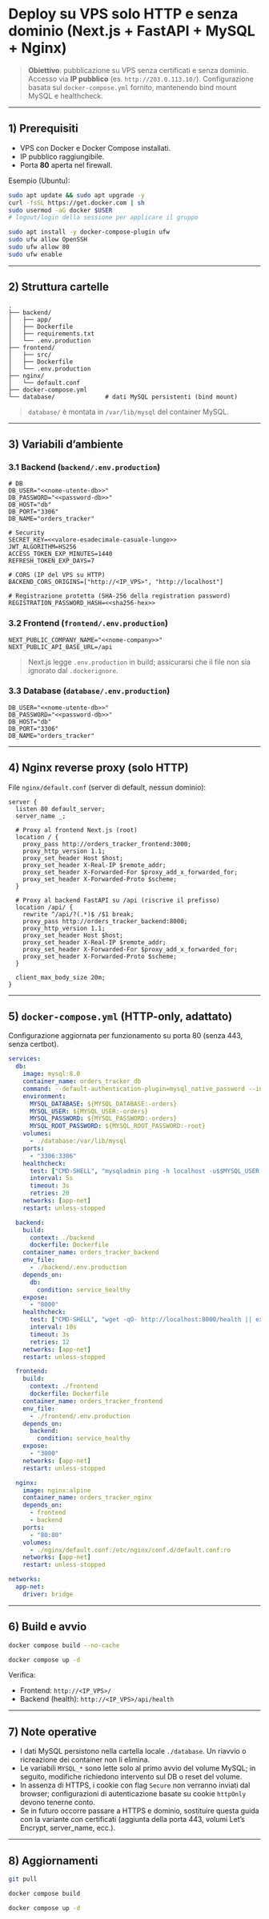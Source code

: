 # Deploy su VPS **solo HTTP** e **senza dominio** (Next.js + FastAPI + MySQL + Nginx)

> **Obiettivo**: pubblicazione su VPS senza certificati e senza dominio. Accesso via **IP pubblico** (es. `http://203.0.113.10/`). Configurazione basata sul `docker-compose.yml` fornito, mantenendo bind mount MySQL e healthcheck.

---

## 1) Prerequisiti

* VPS con Docker e Docker Compose installati.
* IP pubblico raggiungibile.
* Porta **80** aperta nel firewall.

Esempio (Ubuntu):

```bash
sudo apt update && sudo apt upgrade -y
curl -fsSL https://get.docker.com | sh
sudo usermod -aG docker $USER
# logout/login della sessione per applicare il gruppo

sudo apt install -y docker-compose-plugin ufw
sudo ufw allow OpenSSH
sudo ufw allow 80
sudo ufw enable
```

---

## 2) Struttura cartelle

```
.
├── backend/
│   ├── app/
│   ├── Dockerfile
│   ├── requirements.txt
│   └── .env.production
├── frontend/
│   ├── src/
│   ├── Dockerfile
│   └── .env.production
├── nginx/
│   └── default.conf
├── docker-compose.yml
└── database/              # dati MySQL persistenti (bind mount)
```

> `database/` è montata in `/var/lib/mysql` del container MySQL.

---

## 3) Variabili d’ambiente

### 3.1 Backend (`backend/.env.production`)

```env
# DB
DB_USER="<<nome-utente-db>>"
DB_PASSWORD="<<password-db>>"
DB_HOST="db"
DB_PORT="3306"
DB_NAME="orders_tracker"

# Security
SECRET_KEY=<<valore-esadecimale-casuale-lungo>>
JWT_ALGORITHM=HS256
ACCESS_TOKEN_EXP_MINUTES=1440
REFRESH_TOKEN_EXP_DAYS=7

# CORS (IP del VPS su HTTP)
BACKEND_CORS_ORIGINS=["http://<IP_VPS>", "http://localhost"]

# Registrazione protetta (SHA-256 della registration password)
REGISTRATION_PASSWORD_HASH=<<sha256-hex>>
```

### 3.2 Frontend (`frontend/.env.production`)

```env
NEXT_PUBLIC_COMPANY_NAME="<<nome-company>>"
NEXT_PUBLIC_API_BASE_URL=/api
```

> Next.js legge `.env.production` in build; assicurarsi che il file non sia ignorato dal `.dockerignore`.

### 3.3 Database (`database/.env.production`)

```env
DB_USER="<<nome-utente-db>>"
DB_PASSWORD="<<password-db>>"
DB_HOST="db"
DB_PORT="3306"
DB_NAME="orders_tracker"
```

---

## 4) Nginx reverse proxy (solo HTTP)

File `nginx/default.conf` (server di default, nessun dominio):

```nginx
server {
  listen 80 default_server;
  server_name _;

  # Proxy al frontend Next.js (root)
  location / {
    proxy_pass http://orders_tracker_frontend:3000;
    proxy_http_version 1.1;
    proxy_set_header Host $host;
    proxy_set_header X-Real-IP $remote_addr;
    proxy_set_header X-Forwarded-For $proxy_add_x_forwarded_for;
    proxy_set_header X-Forwarded-Proto $scheme;
  }

  # Proxy al backend FastAPI su /api (riscrive il prefisso)
  location /api/ {
    rewrite ^/api/?(.*)$ /$1 break;
    proxy_pass http://orders_tracker_backend:8000;
    proxy_http_version 1.1;
    proxy_set_header Host $host;
    proxy_set_header X-Real-IP $remote_addr;
    proxy_set_header X-Forwarded-For $proxy_add_x_forwarded_for;
    proxy_set_header X-Forwarded-Proto $scheme;
  }

  client_max_body_size 20m;
}
```

---

## 5) `docker-compose.yml` (HTTP-only, adattato)

Configurazione aggiornata per funzionamento su porta 80 (senza 443, senza certbot).

```yaml
services:
  db:
    image: mysql:8.0
    container_name: orders_tracker_db
    command: --default-authentication-plugin=mysql_native_password --innodb_flush_log_at_trx_commit=1 --innodb_flush_method=O_DIRECT
    environment:
      MYSQL_DATABASE: ${MYSQL_DATABASE:-orders}
      MYSQL_USER: ${MYSQL_USER:-orders}
      MYSQL_PASSWORD: ${MYSQL_PASSWORD:-orders}
      MYSQL_ROOT_PASSWORD: ${MYSQL_ROOT_PASSWORD:-root}
    volumes:
      - ./database:/var/lib/mysql
    ports:
      - "3306:3306"
    healthcheck:
      test: ["CMD-SHELL", "mysqladmin ping -h localhost -u$$MYSQL_USER -p$$MYSQL_PASSWORD --silent"]
      interval: 5s
      timeout: 3s
      retries: 20
    networks: [app-net]
    restart: unless-stopped

  backend:
    build:
      context: ./backend
      dockerfile: Dockerfile
    container_name: orders_tracker_backend
    env_file:
      - ./backend/.env.production
    depends_on:
      db:
        condition: service_healthy
    expose:
      - "8000"
    healthcheck:
      test: ["CMD-SHELL", "wget -qO- http://localhost:8000/health || exit 1"]
      interval: 10s
      timeout: 3s
      retries: 12
    networks: [app-net]
    restart: unless-stopped

  frontend:
    build:
      context: ./frontend
      dockerfile: Dockerfile
    container_name: orders_tracker_frontend
    env_file:
      - ./frontend/.env.production
    depends_on:
      backend:
        condition: service_healthy
    expose:
      - "3000"
    networks: [app-net]
    restart: unless-stopped

  nginx:
    image: nginx:alpine
    container_name: orders_tracker_nginx
    depends_on:
      - frontend
      - backend
    ports:
      - "80:80"
    volumes:
      - ./nginx/default.conf:/etc/nginx/conf.d/default.conf:ro
    networks: [app-net]
    restart: unless-stopped

networks:
  app-net:
    driver: bridge
```

---

## 6) Build e avvio

```bash
docker compose build --no-cache

docker compose up -d
```

Verifica:

* Frontend: `http://<IP_VPS>/`
* Backend (health): `http://<IP_VPS>/api/health`

---

## 7) Note operative

* I dati MySQL persistono nella cartella locale `./database`. Un riavvio o ricreazione dei container non li elimina.
* Le variabili `MYSQL_*` sono lette solo al primo avvio del volume MySQL; in seguito, modifiche richiedono intervento sul DB o reset del volume.
* In assenza di HTTPS, i cookie con flag `Secure` non verranno inviati dal browser; configurazioni di autenticazione basate su cookie `httpOnly` devono tenerne conto.
* Se in futuro occorre passare a HTTPS e dominio, sostituire questa guida con la variante con certificati (aggiunta della porta 443, volumi Let’s Encrypt, server\_name, ecc.).

---

## 8) Aggiornamenti

```bash
git pull

docker compose build

docker compose up -d
```
